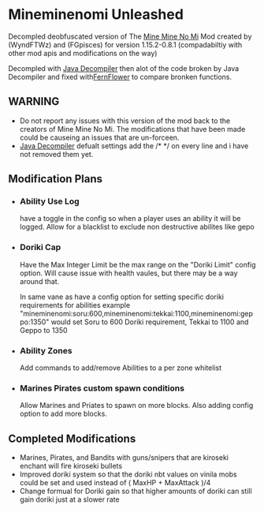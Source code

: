 # Mineminenomi Unleashed
Decompled deobfuscated version of The [Mine Mine No Mi](https://www.curseforge.com/minecraft/mc-mods/mine-mine-no-mi) Mod created by (WyndFTWz) and (FGpisces) for version 1.15.2-0.8.1
(compadabiltiy with other mod apis and modifications on the way)

Decompled with [Java Decompiler](http://java-decompiler.github.io/)
then alot of the code broken by Java Decompiler and fixed with[FernFlower](https://github.com/fesh0r/fernflower) to compare bronken functions.

## WARNING
* Do not report any issues with this version of the mod back to the creators of Mine Mine No Mi. The modifications that have been made could be causeing an issues that are un-forceen.
* [Java Decompiler](http://java-decompiler.github.io/) defualt settings add the /* */ on every line and i have not removed them yet.

## Modification Plans
* ### Ability Use Log

    have a toggle in the config so when a player uses an ability it will be logged. Allow for a blacklist to exclude non destructive abilites like gepo

* ### Doriki Cap

    Have the Max Integer Limit be the max range on the "Doriki Limit" config option.  Will cause issue with health vaules, but there may be a way around that.
    
    In same vane as have a config option for setting specific doriki requirements for abilities example "mineminenomi:soru:600,mineminenomi:tekkai:1100,mineminenomi:geppo:1350" would set Soru to 600 Doriki requirement, Tekkai to 1100 and Geppo to 1350

* ### Ability Zones 

    Add commands to add/remove Abilities to a per zone whitelist

* ### Marines Pirates custom spawn conditions

    Allow Marines and Priates to spawn on more blocks. Also adding config option to add more blocks.

## Completed Modifications
* Marines, Pirates, and Bandits with guns/snipers that are kiroseki enchant will fire kiroseki bullets
* Improved doriki system so that the doriki nbt values on vinila mobs could be set and used instead of ( MaxHP + MaxAttack )/4
* Change formual for Doriki gain so that higher amounts of doriki can still gain doriki just at a slower rate